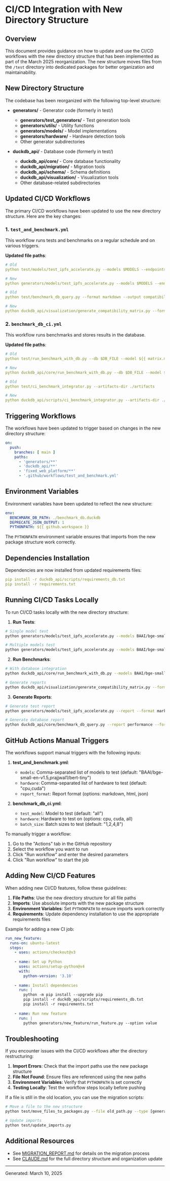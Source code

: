 # CI/CD Integration with New Directory Structure

## Overview

This document provides guidance on how to update and use the CI/CD workflows with the new directory structure that has been implemented as part of the March 2025 reorganization. The new structure moves files from the `/test` directory into dedicated packages for better organization and maintainability.

## New Directory Structure

The codebase has been reorganized with the following top-level structure:

- **generators/** - Generator code (formerly in test/)
  - **generators/test_generators/** - Test generation tools
  - **generators/utils/** - Utility functions
  - **generators/models/** - Model implementations
  - **generators/hardware/** - Hardware detection tools
  - Other generator subdirectories

- **duckdb_api/** - Database code (formerly in test/)
  - **duckdb_api/core/** - Core database functionality
  - **duckdb_api/migration/** - Migration tools
  - **duckdb_api/schema/** - Schema definitions
  - **duckdb_api/visualization/** - Visualization tools
  - Other database-related subdirectories

## Updated CI/CD Workflows

The primary CI/CD workflows have been updated to use the new directory structure. Here are the key changes:

### 1. `test_and_benchmark.yml`

This workflow runs tests and benchmarks on a regular schedule and on various triggers.

**Updated file paths**:
```yaml
# Old
python test/models/test_ipfs_accelerate.py --models $MODELS --endpoints $HARDWARE

# New
python generators/models/test_ipfs_accelerate.py --models $MODELS --endpoints $HARDWARE
```

```yaml
# Old
python test/benchmark_db_query.py --format markdown --output compatibility_matrix.md

# New
python duckdb_api/visualization/generate_compatibility_matrix.py --format markdown --output compatibility_matrix.md
```

### 2. `benchmark_db_ci.yml`

This workflow runs benchmarks and stores results in the database.

**Updated file paths**:
```yaml
# Old
python test/run_benchmark_with_db.py --db $DB_FILE --model ${{ matrix.model }}

# New
python duckdb_api/core/run_benchmark_with_db.py --db $DB_FILE --model ${{ matrix.model }}
```

```yaml
# Old
python test/ci_benchmark_integrator.py --artifacts-dir ./artifacts

# New
python duckdb_api/scripts/ci_benchmark_integrator.py --artifacts-dir ./artifacts
```

## Triggering Workflows

The workflows have been updated to trigger based on changes in the new directory structure:

```yaml
on:
  push:
    branches: [ main ]
    paths:
      - 'generators/**'
      - 'duckdb_api/**'
      - 'fixed_web_platform/**'
      - '.github/workflows/test_and_benchmark.yml'
```

## Environment Variables

Environment variables have been updated to reflect the new structure:

```yaml
env:
  BENCHMARK_DB_PATH: ./benchmark_db.duckdb
  DEPRECATE_JSON_OUTPUT: 1
  PYTHONPATH: ${{ github.workspace }}
```

The `PYTHONPATH` environment variable ensures that imports from the new package structure work correctly.

## Dependencies Installation

Dependencies are now installed from updated requirements files:

```yaml
pip install -r duckdb_api/scripts/requirements_db.txt
pip install -r requirements.txt
```

## Running CI/CD Tasks Locally

To run CI/CD tasks locally with the new directory structure:

1. **Run Tests**:
```bash
# Single model test
python generators/models/test_ipfs_accelerate.py --models BAAI/bge-small-en-v1.5 --endpoints cpu

# Multiple models test
python generators/models/test_ipfs_accelerate.py --models BAAI/bge-small-en-v1.5,prajjwal1/bert-tiny --endpoints cpu,cuda
```

2. **Run Benchmarks**:
```bash
# With database integration
python duckdb_api/core/run_benchmark_with_db.py --models BAAI/bge-small-en-v1.5 --hardware cpu

# Generate reports
python duckdb_api/visualization/generate_compatibility_matrix.py --format markdown --output compatibility_matrix.md
```

3. **Generate Reports**:
```bash
# Generate test report
python generators/models/test_ipfs_accelerate.py --report --format markdown --output test_report.md

# Generate database report
python duckdb_api/core/benchmark_db_query.py --report performance --format html --output performance_report.html
```

## GitHub Actions Manual Triggers

The workflows support manual triggers with the following inputs:

1. **test_and_benchmark.yml**:
   - `models`: Comma-separated list of models to test (default: "BAAI/bge-small-en-v1.5,prajjwal1/bert-tiny")
   - `hardware`: Comma-separated list of hardware to test (default: "cpu,cuda")
   - `report_format`: Report format (options: markdown, html, json)

2. **benchmark_db_ci.yml**:
   - `test_model`: Model to test (default: "all")
   - `hardware`: Hardware to test on (options: cpu, cuda, all)
   - `batch_size`: Batch sizes to test (default: "1,2,4,8")

To manually trigger a workflow:
1. Go to the "Actions" tab in the GitHub repository
2. Select the workflow you want to run
3. Click "Run workflow" and enter the desired parameters
4. Click "Run workflow" to start the job

## Adding New CI/CD Features

When adding new CI/CD features, follow these guidelines:

1. **File Paths**: Use the new directory structure for all file paths
2. **Imports**: Use absolute imports with the new package structure
3. **Environment Variables**: Set `PYTHONPATH` to ensure imports work correctly
4. **Requirements**: Update dependency installation to use the appropriate requirements files

Example for adding a new CI job:

```yaml
run_new_feature:
  runs-on: ubuntu-latest
  steps:
    - uses: actions/checkout@v3
    
    - name: Set up Python
      uses: actions/setup-python@v4
      with:
        python-version: '3.10'
        
    - name: Install dependencies
      run: |
        python -m pip install --upgrade pip
        pip install -r duckdb_api/scripts/requirements_db.txt
        pip install -r requirements.txt
        
    - name: Run new feature
      run: |
        python generators/new_feature/run_feature.py --option value
```

## Troubleshooting

If you encounter issues with the CI/CD workflows after the directory restructuring:

1. **Import Errors**: Check that the import paths use the new package structure
2. **File Not Found**: Ensure files are referenced using the new paths
3. **Environment Variables**: Verify that `PYTHONPATH` is set correctly
4. **Testing Locally**: Test the workflow steps locally before pushing

If a file is still in the old location, you can use the migration scripts:

```bash
# Move a file to the new structure
python test/move_files_to_packages.py --file old_path.py --type [generator|database]

# Update imports
python test/update_imports.py
```

## Additional Resources

- See [MIGRATION_REPORT.md](MIGRATION_REPORT.md) for details on the migration process
- See [CLAUDE.md](CLAUDE.md) for the full directory structure and organization update

---

Generated: March 10, 2025